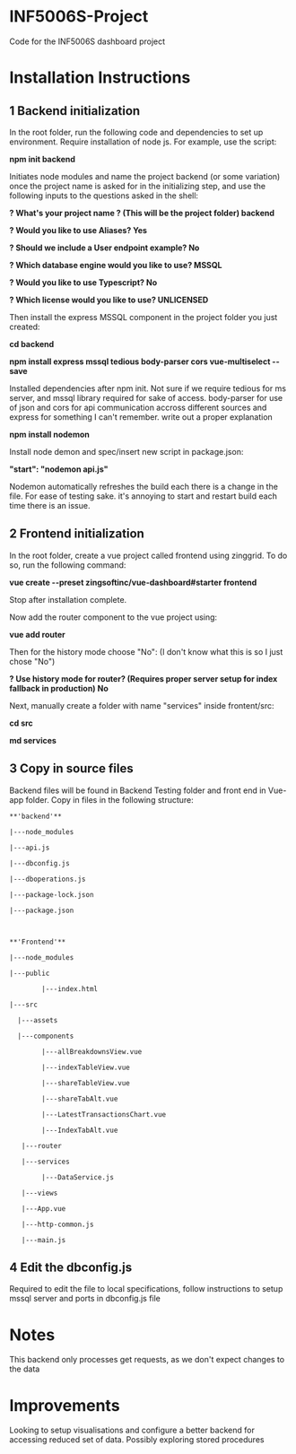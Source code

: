# INF5006S-Project
Code for the INF5006S dashboard project


# Installation Instructions

## 1 Backend initialization

In the root folder, run the following code and dependencies to set up environment. Require installation of node js. For example, use the script:

**npm init backend**

Initiates node modules and name the project backend (or some variation) once the project name is asked for in the initializing step, and use the following inputs to the questions asked in the shell:

**? What's your project name ? (This will be the project folder) backend**

**? Would you like to use Aliases? Yes**

**? Should we include a User endpoint example? No**

**? Which database engine would you like to use? MSSQL**

**? Would you like to use Typescript? No**

**? Which license would you like to use? UNLICENSED**

Then install the express MSSQL component in the project folder you just created:

**cd backend**

**npm install express mssql tedious body-parser cors vue-multiselect --save**

Installed dependencies after npm init. Not sure if we require tedious for ms server, and mssql library required for sake of access. body-parser for use of json and cors for api communication accross different sources and express for something I can't remember. write out a proper explanation

**npm install nodemon**

Install node demon and spec/insert new script in package.json:

**"start": "nodemon api.js"**

Nodemon automatically refreshes the build each there is a change in the file. For ease of testing sake. it's annoying to start and restart build each time there is an issue.

## 2 Frontend initialization

In the root folder, create a vue project called frontend using zinggrid. To do so, run the following command:

**vue create --preset zingsoftinc/vue-dashboard#starter frontend**

Stop after installation complete.

Now add the router component to the vue project using:

**vue add router**

Then for the history mode choose "No": (I don't know what this is so I just chose "No")

**? Use history mode for router? (Requires proper server setup for index fallback in production) No**

Next, manually create a folder with name "services" inside frontent/src:

**cd src**

**md services**

## 3 Copy in source files

Backend files will be found in Backend Testing folder and front end in Vue-app folder. Copy in files in the following structure:

    **'backend'**

    |---node_modules

    |---api.js

    |---dbconfig.js

    |---dboperations.js    

    |---package-lock.json

    |---package.json



    **'Frontend'**

    |---node_modules

    |---public

            |---index.html

    |---src

      |---assets

      |---components

            |---allBreakdownsView.vue

            |---indexTableView.vue

            |---shareTableView.vue
            
            |---shareTabAlt.vue
            
            |---LatestTransactionsChart.vue

            |---IndexTabAlt.vue

       |---router

       |---services

            |---DataService.js

       |---views
       
       |---App.vue
       
       |---http-common.js
       
       |---main.js


## 4 Edit the dbconfig.js

Required to edit the file to local specifications, follow instructions to setup mssql server and ports in dbconfig.js file

# Notes

This backend only processes get requests, as we don't expect changes to the data

# Improvements
Looking to setup visualisations and configure a better backend for accessing reduced set of data.
Possibly exploring stored procedures
